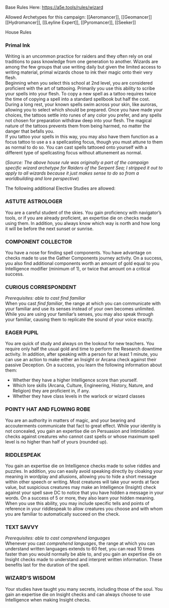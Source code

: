 Base Rules Here: https://a5e.tools/rules/wizard

Allowed Archetypes for this campaign: [[Aeromancer]], [[Geomancer]] [[Hydromancer]], [[Leyline Expert]], [[Pyromancer]], [[Seeker]]

House Rules
### Primal Ink
Writing is an uncommon practice for raiders and they often rely on oral traditions to pass knowledge from one generation to another. Wizards are among the few groups that use writing daily but given the limited access to writing material, primal wizards chose to ink their magic onto their very flesh.<br>
Beginning when you select this school at 2nd level, you are considered proficient with the art of tattooing. Primarily you use this ability to scribe your spells into your flesh. To copy a new spell as a tattoo requires twice the time of copying a spell into a standard spellbook but half the cost.<br>
During a long rest, your known spells swim across your skin, like auroras, allowing you to select which should be prepared. Once you have made your choices, the tattoos settle into runes of any color you prefer, and any spells not chosen for preparation withdraw deep into your flesh. The magical nature of the tattoos prevents them from being harmed, no matter the danger that befalls you.<br>
If you tattoo your spells in this way, you may also have them function as a focus tattoo to use a s a spellcasting focus, though you must attune to them as normal to do so.  You can cast spells tattooed onto yourself with a different type of spellcasting focus without attunement as normal.

(*Source: The above house rule was originally a part of the campaign specific wizard archetype for Raiders of the Serpent Sea; I stripped it out to apply to all wizards because it just makes sense to do so from a worldbuilding and lore perspective*)

The following additional Elective Studies are allowed:

### ASTUTE ASTROLOGER 
You are a careful student of the skies. You gain proficiency with navigator’s tools, or if you are already proficient, an expertise die on checks made using them. In addition, you always know which way is north and how long it will be before the next sunset or sunrise. 
### COMPONENT COLLECTOR 
You have a nose for finding spell components. You have advantage on checks made to use the Gather Components journey activity. On a success, you also find additional components worth an amount of gold equal to you Intelligence modifier (minimum of 1), or twice that amount on a critical success. 
### CURIOUS CORRESPONDENT 
*Prerequisites: able to cast find familiar* <br>
When you cast *find familiar*, the range at which you can communicate with your familiar and use its senses instead of your own becomes unlimited. While you are using your familiar’s senses, you may also speak through your familiar, causing them to replicate the sound of your voice exactly. 
### EAGER PUPIL 
You are quick of study and always on the lookout for new teachers. You require only half the usual gold and time to perform the Research downtime activity. In addition, after speaking with a person for at least 1 minute, you can use an action to make either an Insight or Arcana check against their passive Deception. On a success, you learn the following information about them: 
- Whether they have a higher Intelligence score than yourself. 
- Which lore skills (Arcana, Culture, Engineering, History, Nature, and Religion) they are proficient in, if any. 
- Whether they have class levels in the warlock or wizard classes
### POINTY HAT AND FLOWING ROBE 
You are an authority in matters of magic, and your bearing and accouterments communicate that fact to great effect. While your identity is not concealed, you gain an expertise die on Persuasion and Intimidation checks against creatures who cannot cast spells or whose maximum spell level is no higher than half of yours (rounded up). 
### RIDDLESPEAK 
You gain an expertise die on Intelligence checks made to solve riddles and puzzles. In addition, you can easily avoid speaking directly by cloaking your meaning in wordplay and allusions, allowing you to hide a short message within other speech or writing. Most creatures will take your words at face value, but suspicious creatures may make an Intelligence (Insight) check against your spell save DC to notice that you have hidden a message in your words. On a success of 5 or more, they also learn your hidden meaning. When you use this ability, you may include specific tells and points of reference in your riddlespeak to allow creatures you choose and with whom you are familiar to automatically succeed on the check. 
### TEXT SAVVY 
*Prerequisites: able to cast comprehend languages* <br>
Whenever you cast *comprehend languages*, the range at which you can understand written languages extends to 60 feet, you can read 10 times faster than you would normally be able to, and you gain an expertise die on Insight checks made to understand and interpret written information. These benefits last for the duration of the spell. 
### WIZARD’S WISDOM 
Your studies have taught you many secrets, including those of the soul. You gain an expertise die on Insight checks and can always choose to use Intelligence when making Insight checks.
